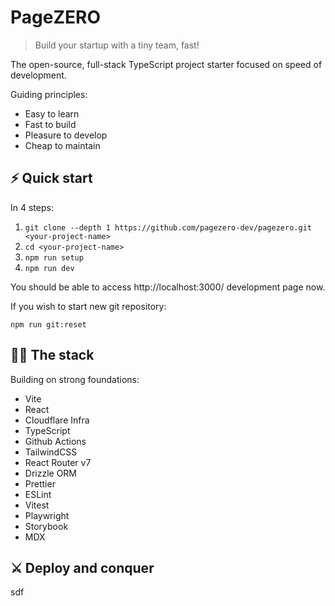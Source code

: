 # PageZERO

> Build your startup with a tiny team, fast!

The open-source, full-stack TypeScript project starter focused on speed of development.

Guiding principles:

- Easy to learn
- Fast to build
- Pleasure to develop
- Cheap to maintain

## ⚡️ Quick start

In 4 steps:

1. `git clone --depth 1 https://github.com/pagezero-dev/pagezero.git <your-project-name>`
1. `cd <your-project-name>`
1. `npm run setup`
1. `npm run dev`

You should be able to access http://localhost:3000/ development page now.

If you wish to start new git repository:

```
npm run git:reset
```

## 🧑‍💻 The stack

Building on strong foundations:

- Vite
- React
- Cloudflare Infra
- TypeScript
- Github Actions
- TailwindCSS
- React Router v7
- Drizzle ORM
- Prettier
- ESLint
- Vitest
- Playwright
- Storybook
- MDX

## ⚔️ Deploy and conquer

sdf
